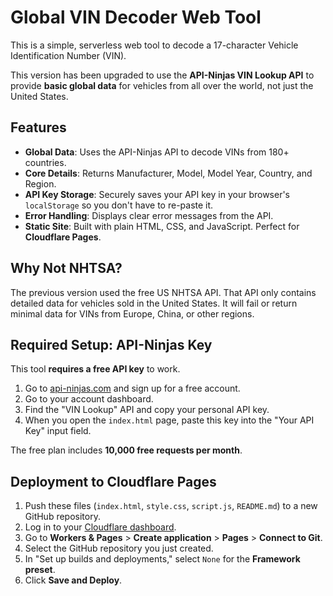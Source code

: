 # Global VIN Decoder Web Tool

This is a simple, serverless web tool to decode a 17-character Vehicle Identification Number (VIN).

This version has been upgraded to use the **API-Ninjas VIN Lookup API** to provide **basic global data** for vehicles from all over the world, not just the United States.

## Features

-   **Global Data**: Uses the API-Ninjas API to decode VINs from 180+ countries.
-   **Core Details**: Returns Manufacturer, Model, Model Year, Country, and Region.
-   **API Key Storage**: Securely saves your API key in your browser's `localStorage` so you don't have to re-paste it.
-   **Error Handling**: Displays clear error messages from the API.
-   **Static Site**: Built with plain HTML, CSS, and JavaScript. Perfect for **Cloudflare Pages**.

## Why Not NHTSA?

The previous version used the free US NHTSA API. That API only contains detailed data for vehicles sold in the United States. It will fail or return minimal data for VINs from Europe, China, or other regions.

## Required Setup: API-Ninjas Key

This tool **requires a free API key** to work.

1.  Go to [api-ninjas.com](https://api-ninjas.com/) and sign up for a free account.
2.  Go to your account dashboard.
3.  Find the "VIN Lookup" API and copy your personal API key.
4.  When you open the `index.html` page, paste this key into the "Your API Key" input field.

The free plan includes **10,000 free requests per month**.

## Deployment to Cloudflare Pages

1.  Push these files (`index.html`, `style.css`, `script.js`, `README.md`) to a new GitHub repository.
2.  Log in to your [Cloudflare dashboard](https://dash.cloudflare.com/).
3.  Go to **Workers & Pages** > **Create application** > **Pages** > **Connect to Git**.
4.  Select the GitHub repository you just created.
5.  In "Set up builds and deployments," select `None` for the **Framework preset**.
6.  Click **Save and Deploy**.
